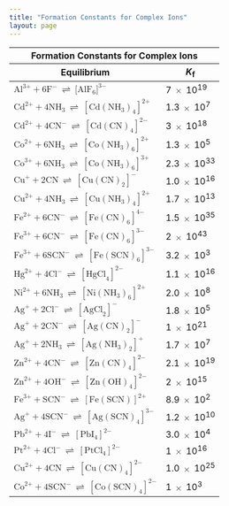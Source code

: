 ```yaml
---
title: "Formation Constants for Complex Ions"
layout: page
---
```



<table summary="2" class="span-all"><thead>
<tr valign="middle">
<th colspan="2">Formation Constants for Complex Ions</th>
</tr>
<tr valign="middle">
<th>Equilibrium</th>
<th><em>K</em><sub>f</sub></th>
</tr>
</thead><tbody>
<tr valign="middle">
<td><math xmlns="http://www.w3.org/1998/Math/MathML"><mrow><msup><mrow><mtext>Al</mtext></mrow><mrow><mtext>3+</mtext></mrow></msup><mo>+</mo><mn>6</mn><msup><mtext>F</mtext><mtext>−</mtext></msup><mspace width="0.2em" /><mo stretchy="false">⇌</mo><mspace width="0.2em" /><msup><mrow><mo stretchy="false">[</mo><msub><mrow><mtext>AlF</mtext></mrow><mn>6</mn></msub><mo stretchy="false">]</mo></mrow><mrow><mtext>3−</mtext></mrow></msup></mrow></math></td>
<td>7 <math xmlns="http://www.w3.org/1998/Math/MathML"><mo>×</mo></math> 10<sup>19</sup></td>
</tr>
<tr valign="middle">
<td><math xmlns="http://www.w3.org/1998/Math/MathML"><mrow><msup><mrow><mtext>Cd</mtext></mrow><mrow><mtext>2+</mtext></mrow></msup><mo>+</mo><mn>4</mn><msub><mrow><mtext>NH</mtext></mrow><mtext>3</mtext></msub><mspace width="0.2em" /><mo stretchy="false">⇌</mo><mspace width="0.2em" /><msup><mrow><mrow><mo>[</mo><mrow><mtext>Cd</mtext><msub><mrow><mrow><mo>(</mo><mrow><msub><mrow><mtext>NH</mtext></mrow><mn>3</mn></msub></mrow><mo>)</mo></mrow></mrow><mn>4</mn></msub></mrow><mo>]</mo></mrow></mrow><mrow><mtext>2</mtext><mtext>+</mtext></mrow></msup></mrow></math></td>
<td>1.3 <math xmlns="http://www.w3.org/1998/Math/MathML"><mo>×</mo></math> 10<sup>7</sup></td>
</tr>
<tr valign="middle">
<td><math xmlns="http://www.w3.org/1998/Math/MathML"><mrow><msup><mrow><mtext>Cd</mtext></mrow><mrow><mtext>2+</mtext></mrow></msup><mo>+</mo><mn>4</mn><msup><mrow><mtext>CN</mtext></mrow><mtext>−</mtext></msup><mspace width="0.2em" /><mo stretchy="false">⇌</mo><mspace width="0.2em" /><msup><mrow><mrow><mo>[</mo><mrow><mtext>Cd</mtext><msub><mrow><mrow><mo>(</mo><mrow><mtext>CN</mtext></mrow><mo>)</mo></mrow></mrow><mn>4</mn></msub></mrow><mo>]</mo></mrow></mrow><mrow><mn>2−</mn></mrow></msup></mrow></math></td>
<td>3 <math xmlns="http://www.w3.org/1998/Math/MathML"><mo>×</mo></math> 10<sup>18</sup></td>
</tr>
<tr valign="middle">
<td><math xmlns="http://www.w3.org/1998/Math/MathML"><mrow><msup><mrow><mtext>Co</mtext></mrow><mrow><mtext>2+</mtext></mrow></msup><mo>+</mo><mn>6</mn><msub><mrow><mtext>NH</mtext></mrow><mtext>3</mtext></msub><mspace width="0.2em" /><mo stretchy="false">⇌</mo><mspace width="0.2em" /><msup><mrow><mrow><mo>[</mo><mrow><mtext>Co</mtext><msub><mrow><mrow><mo>(</mo><mrow><msub><mrow><mtext>NH</mtext></mrow><mn>3</mn></msub></mrow><mo>)</mo></mrow></mrow><mn>6</mn></msub></mrow><mo>]</mo></mrow></mrow><mrow><mn>2+</mn></mrow></msup></mrow></math></td>
<td>1.3 <math xmlns="http://www.w3.org/1998/Math/MathML"><mo>×</mo></math> 10<sup>5</sup></td>
</tr>
<tr valign="middle">
<td><math xmlns="http://www.w3.org/1998/Math/MathML"><mrow><msup><mrow><mtext>Co</mtext></mrow><mrow><mtext>3+</mtext></mrow></msup><mo>+</mo><mn>6</mn><msub><mrow><mtext>NH</mtext></mrow><mtext>3</mtext></msub><mspace width="0.2em" /><mo stretchy="false">⇌</mo><mspace width="0.2em" /><msup><mrow><mrow><mo>[</mo><mrow><mtext>Co</mtext><msub><mrow><mrow><mo>(</mo><mrow><msub><mrow><mtext>NH</mtext></mrow><mn>3</mn></msub></mrow><mo>)</mo></mrow></mrow><mn>6</mn></msub></mrow><mo>]</mo></mrow></mrow><mrow><mn>3+</mn></mrow></msup></mrow></math></td>
<td>2.3 <math xmlns="http://www.w3.org/1998/Math/MathML"><mo>×</mo></math> 10<sup>33</sup></td>
</tr>
<tr valign="middle">
<td><math xmlns="http://www.w3.org/1998/Math/MathML"><mrow><msup><mrow><mtext>Cu</mtext></mrow><mo>+</mo></msup><mo>+</mo><mn>2</mn><mtext>CN</mtext><mspace width="0.2em" /><mo stretchy="false">⇌</mo><mspace width="0.2em" /><msup><mrow><mrow><mo>[</mo><mrow><mtext>Cu</mtext><msub><mrow><mrow><mo>(</mo><mrow><mtext>CN</mtext></mrow><mo>)</mo></mrow></mrow><mn>2</mn></msub></mrow><mo>]</mo></mrow></mrow><mo>−</mo></msup></mrow></math></td>
<td>1.0 <math xmlns="http://www.w3.org/1998/Math/MathML"><mo>×</mo></math> 10<sup>16</sup></td>
</tr>
<tr valign="middle">
<td><math xmlns="http://www.w3.org/1998/Math/MathML"><mrow><msup><mrow><mtext>Cu</mtext></mrow><mrow><mtext>2+</mtext></mrow></msup><mo>+</mo><mn>4</mn><msub><mrow><mtext>NH</mtext></mrow><mtext>3</mtext></msub><mspace width="0.2em" /><mo stretchy="false">⇌</mo><mspace width="0.2em" /><msup><mrow><mrow><mo>[</mo><mrow><mtext>Cu</mtext><msub><mrow><mrow><mo>(</mo><mrow><msub><mrow><mtext>NH</mtext></mrow><mn>3</mn></msub></mrow><mo>)</mo></mrow></mrow><mn>4</mn></msub></mrow><mo>]</mo></mrow></mrow><mrow><mn>2+</mn></mrow></msup></mrow></math></td>
<td>1.7 <math xmlns="http://www.w3.org/1998/Math/MathML"><mo>×</mo></math> 10<sup>13</sup></td>
</tr>
<tr valign="middle">
<td><math xmlns="http://www.w3.org/1998/Math/MathML"><mrow><msup><mrow><mtext>Fe</mtext></mrow><mrow><mtext>2+</mtext></mrow></msup><mo>+</mo><mn>6</mn><msup><mrow><mtext>CN</mtext></mrow><mtext>−</mtext></msup><mspace width="0.2em" /><mo stretchy="false">⇌</mo><mspace width="0.2em" /><msup><mrow><mrow><mo>[</mo><mrow><mtext>Fe</mtext><msub><mrow><mrow><mo>(</mo><mrow><mtext>CN</mtext></mrow><mo>)</mo></mrow></mrow><mn>6</mn></msub></mrow><mo>]</mo></mrow></mrow><mrow><mn>4−</mn></mrow></msup></mrow></math></td>
<td>1.5 <math xmlns="http://www.w3.org/1998/Math/MathML"><mo>×</mo></math> 10<sup>35</sup></td>
</tr>
<tr valign="middle">
<td><math xmlns="http://www.w3.org/1998/Math/MathML"><mrow><msup><mrow><mtext>Fe</mtext></mrow><mrow><mtext>3+</mtext></mrow></msup><mo>+</mo><mn>6</mn><msup><mrow><mtext>CN</mtext></mrow><mtext>−</mtext></msup><mspace width="0.2em" /><mo stretchy="false">⇌</mo><mspace width="0.2em" /><msup><mrow><mrow><mo>[</mo><mrow><mtext>Fe</mtext><msub><mrow><mrow><mo>(</mo><mrow><mtext>CN</mtext></mrow><mo>)</mo></mrow></mrow><mn>6</mn></msub></mrow><mo>]</mo></mrow></mrow><mrow><mn>3−</mn></mrow></msup></mrow></math></td>
<td>2 <math xmlns="http://www.w3.org/1998/Math/MathML"><mo>×</mo></math> 10<sup>43</sup></td>
</tr>
<tr valign="middle">
<td><math xmlns="http://www.w3.org/1998/Math/MathML"><mrow><msup><mrow><mtext>Fe</mtext></mrow><mrow><mtext>3+</mtext></mrow></msup><mo>+</mo><mn>6</mn><msup><mrow><mtext>SCN</mtext></mrow><mtext>−</mtext></msup><mspace width="0.2em" /><mo stretchy="false">⇌</mo><mspace width="0.2em" /><msup><mrow><mrow><mo>[</mo><mrow><mtext>Fe</mtext><msub><mrow><mrow><mo>(</mo><mrow><mtext>SCN</mtext></mrow><mo>)</mo></mrow></mrow><mn>6</mn></msub></mrow><mo>]</mo></mrow></mrow><mrow><mn>3−</mn></mrow></msup></mrow></math></td>
<td>3.2 <math xmlns="http://www.w3.org/1998/Math/MathML"><mo>×</mo></math> 10<sup>3</sup></td>
</tr>
<tr valign="middle">
<td><math xmlns="http://www.w3.org/1998/Math/MathML"><mrow><msup><mrow><mtext>Hg</mtext></mrow><mrow><mtext>2+</mtext></mrow></msup><mo>+</mo><mn>4</mn><msup><mrow><mtext>Cl</mtext></mrow><mtext>−</mtext></msup><mspace width="0.2em" /><mo stretchy="false">⇌</mo><mspace width="0.2em" /><msup><mrow><mrow><mo>[</mo><mrow><msub><mrow><mtext>HgCl</mtext></mrow><mn>4</mn></msub></mrow><mo>]</mo></mrow></mrow><mrow><mn>2−</mn></mrow></msup></mrow></math></td>
<td>1.1 <math xmlns="http://www.w3.org/1998/Math/MathML"><mo>×</mo></math> 10<sup>16</sup></td>
</tr>
<tr valign="middle">
<td><math xmlns="http://www.w3.org/1998/Math/MathML"><mrow><msup><mrow><mtext>Ni</mtext></mrow><mrow><mtext>2+</mtext></mrow></msup><mo>+</mo><mn>6</mn><msub><mrow><mtext>NH</mtext></mrow><mtext>3</mtext></msub><mspace width="0.2em" /><mo stretchy="false">⇌</mo><mspace width="0.2em" /><msup><mrow><mrow><mo>[</mo><mrow><mtext>Ni</mtext><msub><mrow><mrow><mo>(</mo><mrow><msub><mrow><mtext>NH</mtext></mrow><mn>3</mn></msub></mrow><mo>)</mo></mrow></mrow><mn>6</mn></msub></mrow><mo>]</mo></mrow></mrow><mrow><mn>2+</mn></mrow></msup></mrow></math></td>
<td>2.0 <math xmlns="http://www.w3.org/1998/Math/MathML"><mo>×</mo></math> 10<sup>8</sup></td>
</tr>
<tr valign="middle">
<td><math xmlns="http://www.w3.org/1998/Math/MathML"><mrow><msup><mrow><mtext>Ag</mtext></mrow><mtext>+</mtext></msup><mo>+</mo><mn>2</mn><msup><mrow><mtext>Cl</mtext></mrow><mtext>−</mtext></msup><mspace width="0.2em" /><mo stretchy="false">⇌</mo><mspace width="0.2em" /><msup><mrow><mrow><mo>[</mo><mrow><msub><mrow><mtext>AgCl</mtext></mrow><mn>2</mn></msub></mrow><mo>]</mo></mrow></mrow><mo>−</mo></msup></mrow></math></td>
<td>1.8 <math xmlns="http://www.w3.org/1998/Math/MathML"><mo>×</mo></math> 10<sup>5</sup></td>
</tr>
<tr valign="middle">
<td><math xmlns="http://www.w3.org/1998/Math/MathML"><mrow><msup><mrow><mtext>Ag</mtext></mrow><mtext>+</mtext></msup><mo>+</mo><mn>2</mn><msup><mrow><mtext>CN</mtext></mrow><mtext>−</mtext></msup><mspace width="0.2em" /><mo stretchy="false">⇌</mo><mspace width="0.2em" /><msup><mrow><mrow><mo>[</mo><mrow><mtext>Ag</mtext><msub><mrow><mrow><mo>(</mo><mrow><mtext>CN</mtext></mrow><mo>)</mo></mrow></mrow><mn>2</mn></msub></mrow><mo>]</mo></mrow></mrow><mo>−</mo></msup></mrow></math></td>
<td>1 <math xmlns="http://www.w3.org/1998/Math/MathML"><mo>×</mo></math> 10<sup>21</sup></td>
</tr>
<tr valign="middle">
<td><math xmlns="http://www.w3.org/1998/Math/MathML"><mrow><msup><mrow><mtext>Ag</mtext></mrow><mtext>+</mtext></msup><mo>+</mo><mn>2</mn><msub><mrow><mtext>NH</mtext></mrow><mtext>3</mtext></msub><mspace width="0.2em" /><mo stretchy="false">⇌</mo><mspace width="0.2em" /><msup><mrow><mrow><mo>[</mo><mrow><mtext>Ag</mtext><msub><mrow><mrow><mo>(</mo><mrow><msub><mrow><mtext>NH</mtext></mrow><mn>3</mn></msub></mrow><mo>)</mo></mrow></mrow><mn>2</mn></msub></mrow><mo>]</mo></mrow></mrow><mo>+</mo></msup></mrow></math></td>
<td>1.7 <math xmlns="http://www.w3.org/1998/Math/MathML"><mo>×</mo></math> 10<sup>7</sup></td>
</tr>
<tr valign="middle">
<td><math xmlns="http://www.w3.org/1998/Math/MathML"><mrow><msup><mrow><mtext>Zn</mtext></mrow><mrow><mtext>2+</mtext></mrow></msup><mo>+</mo><mn>4</mn><msup><mrow><mtext>CN</mtext></mrow><mtext>−</mtext></msup><mspace width="0.2em" /><mo stretchy="false">⇌</mo><mspace width="0.2em" /><msup><mrow><mrow><mo>[</mo><mrow><mtext>Zn</mtext><msub><mrow><mrow><mo>(</mo><mrow><mtext>CN</mtext></mrow><mo>)</mo></mrow></mrow><mn>4</mn></msub></mrow><mo>]</mo></mrow></mrow><mrow><mn>2−</mn></mrow></msup></mrow></math></td>
<td>2.1 <math xmlns="http://www.w3.org/1998/Math/MathML"><mo>×</mo></math> 10<sup>19</sup></td>
</tr>
<tr valign="middle">
<td><math xmlns="http://www.w3.org/1998/Math/MathML"><mrow><msup><mrow><mtext>Zn</mtext></mrow><mrow><mtext>2+</mtext></mrow></msup><mo>+</mo><mn>4</mn><msup><mrow><mtext>OH</mtext></mrow><mtext>−</mtext></msup><mspace width="0.2em" /><mo stretchy="false">⇌</mo><mspace width="0.2em" /><msup><mrow><mrow><mo>[</mo><mrow><mtext>Zn</mtext><msub><mrow><mrow><mo>(</mo><mrow><mtext>OH</mtext></mrow><mo>)</mo></mrow></mrow><mn>4</mn></msub></mrow><mo>]</mo></mrow></mrow><mrow><mn>2−</mn></mrow></msup></mrow></math></td>
<td>2 <math xmlns="http://www.w3.org/1998/Math/MathML"><mo>×</mo></math> 10<sup>15</sup></td>
</tr>
<tr valign="middle">
<td><math xmlns="http://www.w3.org/1998/Math/MathML"><mrow><msup><mrow><mtext>Fe</mtext></mrow><mrow><mtext>3+</mtext></mrow></msup><mo>+</mo><msup><mrow><mtext>SCN</mtext></mrow><mtext>−</mtext></msup><mspace width="0.2em" /><mo stretchy="false">⇌</mo><mspace width="0.2em" /><msup><mrow><mrow><mo>[</mo><mrow><mtext>Fe</mtext><mrow><mo>(</mo><mrow><mtext>SCN</mtext></mrow><mo>)</mo></mrow></mrow><mo>]</mo></mrow></mrow><mrow><mn>2+</mn></mrow></msup></mrow></math></td>
<td>8.9 <math xmlns="http://www.w3.org/1998/Math/MathML"><mo>×</mo></math> 10<sup>2</sup></td>
</tr>
<tr valign="middle">
<td><math xmlns="http://www.w3.org/1998/Math/MathML"><mrow><msup><mrow><mtext>Ag</mtext></mrow><mtext>+</mtext></msup><mo>+</mo><mn>4</mn><msup><mrow><mtext>SCN</mtext></mrow><mtext>−</mtext></msup><mspace width="0.2em" /><mo stretchy="false">⇌</mo><mspace width="0.2em" /><msup><mrow><mrow><mo>[</mo><mrow><mtext>Ag</mtext><msub><mrow><mrow><mo>(</mo><mrow><mtext>SCN</mtext></mrow><mo>)</mo></mrow></mrow><mn>4</mn></msub></mrow><mo>]</mo></mrow></mrow><mrow><mn>3−</mn></mrow></msup></mrow></math></td>
<td>1.2 <math xmlns="http://www.w3.org/1998/Math/MathML"><mo>×</mo></math> 10<sup>10</sup></td>
</tr>
<tr valign="middle">
<td><math xmlns="http://www.w3.org/1998/Math/MathML"><mrow><msup><mrow><mtext>Pb</mtext></mrow><mrow><mtext>2+</mtext></mrow></msup><mo>+</mo><mn>4</mn><msup><mtext>I</mtext><mtext>−</mtext></msup><mspace width="0.2em" /><mo stretchy="false">⇌</mo><mspace width="0.2em" /><msup><mrow><mrow><mo>[</mo><mrow><msub><mrow><mtext>PbI</mtext></mrow><mn>4</mn></msub></mrow><mo>]</mo></mrow></mrow><mrow><mn>2−</mn></mrow></msup></mrow></math></td>
<td>3.0 <math xmlns="http://www.w3.org/1998/Math/MathML"><mo>×</mo></math> 10<sup>4</sup></td>
</tr>
<tr valign="middle">
<td><math xmlns="http://www.w3.org/1998/Math/MathML"><mrow><msup><mrow><mtext>Pt</mtext></mrow><mrow><mtext>2+</mtext></mrow></msup><mo>+</mo><mn>4</mn><msup><mrow><mtext>Cl</mtext></mrow><mtext>−</mtext></msup><mspace width="0.2em" /><mo stretchy="false">⇌</mo><mspace width="0.2em" /><msup><mrow><mrow><mo>[</mo><mrow><msub><mrow><mtext>PtCl</mtext></mrow><mn>4</mn></msub></mrow><mo>]</mo></mrow></mrow><mrow><mn>2−</mn></mrow></msup></mrow></math></td>
<td>1 <math xmlns="http://www.w3.org/1998/Math/MathML"><mo>×</mo></math> 10<sup>16</sup></td>
</tr>
<tr valign="middle">
<td><math xmlns="http://www.w3.org/1998/Math/MathML"><mrow><msup><mrow><mtext>Cu</mtext></mrow><mrow><mtext>2+</mtext></mrow></msup><mo>+</mo><mn>4</mn><mtext>CN</mtext><mspace width="0.2em" /><mo stretchy="false">⇌</mo><mspace width="0.2em" /><msup><mrow><mrow><mo>[</mo><mrow><mtext>Cu</mtext><msub><mrow><mrow><mo>(</mo><mrow><mtext>CN</mtext></mrow><mo>)</mo></mrow></mrow><mn>4</mn></msub></mrow><mo>]</mo></mrow></mrow><mrow><mn>2−</mn></mrow></msup></mrow></math></td>
<td>1.0 <math xmlns="http://www.w3.org/1998/Math/MathML"><mo>×</mo></math> 10<sup>25</sup></td>
</tr>
<tr valign="middle">
<td><math xmlns="http://www.w3.org/1998/Math/MathML"><mrow><msup><mrow><mtext>Co</mtext></mrow><mrow><mtext>2+</mtext></mrow></msup><mo>+</mo><mn>4</mn><msup><mrow><mtext>SCN</mtext></mrow><mtext>−</mtext></msup><mspace width="0.2em" /><mo stretchy="false">⇌</mo><mspace width="0.2em" /><msup><mrow><mrow><mo>[</mo><mrow><mtext>Co</mtext><msub><mrow><mrow><mo>(</mo><mrow><mtext>SCN</mtext></mrow><mo>)</mo></mrow></mrow><mn>4</mn></msub></mrow><mo>]</mo></mrow></mrow><mrow><mn>2−</mn></mrow></msup></mrow></math></td>
<td>1 <math xmlns="http://www.w3.org/1998/Math/MathML"><mo>×</mo></math> 10<sup>3</sup></td>
</tr>
</tbody></table>

